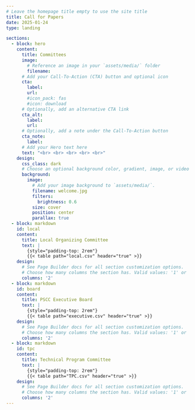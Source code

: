 ```yaml
---
# Leave the homepage title empty to use the site title
title: Call for Papers
date: 2025-01-24
type: landing

sections:
  - block: hero
    content:
      title: Committees
      image:
        # Reference an image in your `assets/media/` folder
        filename: 
      # Add your Call-To-Action (CTA) button and optional icon
      cta:
        label: 
        url: 
        #icon_pack: fas
        #icon: download
      # Optionally, add an alternative CTA link
      cta_alt:
        label: 
        url: 
      # Optionally, add a note under the Call-To-Action button
      cta_note:
        label:       
      # Add your Hero text here
      text: "<br> <br> <br> <br> <br>"
    design:
      css_class: dark
      # Choose an optional background color, gradient, image, or video
      background:
        image:
          # Add your image background to `assets/media/`.
          filename: welcome.jpg
          filters:
            brightness: 0.6
          size: cover
          position: center
          parallax: true
  - block: markdown
    id: local
    content:
      title: Local Organizing Committee
      text: |
        {style="padding-top: 2rem"}
        {{< table path="local.csv" header="true" >}}
    design:
      # See Page Builder docs for all section customization options.
      # Choose how many columns the section has. Valid values: '1' or '2'.
      columns: '2'
  - block: markdown
    id: board
    content:
      title: PSCC Executive Board
      text: |
        {style="padding-top: 2rem"}
        {{< table path="executive.csv" header="true" >}}
    design:
      # See Page Builder docs for all section customization options.
      # Choose how many columns the section has. Valid values: '1' or '2'.
      columns: '2'
  - block: markdown
    id: tpc
    content:
      title: Technical Program Committee
      text: |
        {style="padding-top: 2rem"}
        {{< table path="TPC.csv" header="true" >}}
    design:
      # See Page Builder docs for all section customization options.
      # Choose how many columns the section has. Valid values: '1' or '2'.
      columns: '2'
---
```


